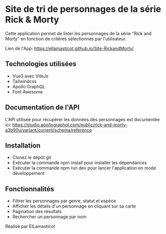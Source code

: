 # Site de tri de personnages de la série Rick & Morty
Cette application permet de lister les personnages de la série "Rick and Morty" en fonction de critères sélectionnés par l'utilisateur.

Lien de l'App: https://ellamasticot.github.io/Site-RickandMorty/

## Technologies utilisées
* Vue3 avec ViteJs  
* Tailwindcss  
* Apollo GraphQL  
* Font Awesome  

## Documentation de l'API
L'API utilisée pour récupérer les données des personnages est documentée ici: 
https://studio.apollographql.com/public/rick-and-morty-a3b90u/variant/current/schema/reference

## Installation
* Clonez le dépôt git
* Exécuter la commande npm install pour installer les dépendances
* Exécuter la commande npm run dev pour lancer l'application en mode développement

## Fonctionnalités
* Filtrer les personnages par genre, statut et espèce
* Afficher les détails d'un personnage en cliquant sur sa carte
* Pagination des résultats
* Rechercher un personnage par nom


Réalisé par ElLamasticot
